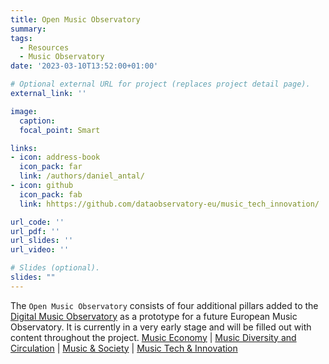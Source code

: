 ```yaml
---
title: Open Music Observatory
summary: 
tags:
  - Resources
  - Music Observatory
date: '2023-03-10T13:52:00+01:00'

# Optional external URL for project (replaces project detail page).
external_link: ''

image:
  caption: 
  focal_point: Smart

links:
- icon: address-book
  icon_pack: far
  link: /authors/daniel_antal/
- icon: github
  icon_pack: fab
  link: hhttps://github.com/dataobservatory-eu/music_tech_innovation/

url_code: ''
url_pdf: ''
url_slides: ''
url_video: ''

# Slides (optional).
slides: ""
---
```


The `Open Music Observatory` consists of four additional pillars added to the [Digital Music Observatory](https://music.dataobservatory.eu/) as a prototype for a future European Music Observatory. It is currently in a very early stage and will be filled out with content throughout the project.
[Music Economy](https://music.dataobservatory.eu/pillar/music-economy/) | [Music Diversity and Circulation](https://music.dataobservatory.eu/pillar/diversity-circulation/) | [Music & Society](https://music.dataobservatory.eu/pillar/music-and-society/) | [Music Tech & Innovation ](https://music.dataobservatory.eu/pillar/innovation/) 